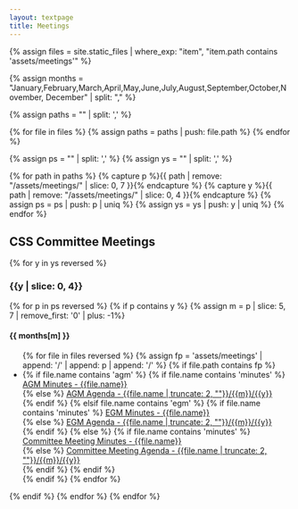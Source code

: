 ```yaml
---
layout: textpage
title: Meetings
---
```


<!-- PATH FORMAT:  assets/meetings/YYYY/MM/DD -->

{% assign files = site.static_files | where_exp: "item", "item.path contains 'assets/meetings'" %}

{% assign months = "January,February,March,April,May,June,July,August,September,October,November, December" | split: "," %}


{% assign paths = "" | split: ',' %}

{% for file in files %}
    {% assign paths = paths | push: file.path %}
{% endfor %}

{% assign ps = "" | split: ',' %}
{% assign ys = "" | split: ',' %}

{% for path in paths %}
    {% capture p %}{{ path | remove: "/assets/meetings/" | slice: 0, 7 }}{% endcapture %}
    {% capture y %}{{ path | remove: "/assets/meetings/" | slice: 0, 4 }}{% endcapture %}
    {% assign ps = ps | push: p | uniq %}
    {% assign ys = ys | push: y | uniq %}
{% endfor %}

<p>
<h2>CSS Committee Meetings</h2>
{% for y in ys reversed %}
    <h3>{{y | slice: 0, 4}}</h3>
    {% for p in ps reversed %}
        {% if p contains y %}
            {% assign m = p | slice: 5, 7 | remove_first: '0' | plus: -1%}            
            <h4>{{ months[m] }}</h4>
            <ul>
            {% for file in files reversed %}
                {% assign fp = 'assets/meetings' | append: '/' | append: p | append: '/' %}
                {% if file.path contains fp %}
                    <li>
                    {% if file.name contains 'agm' %}
                        {% if file.name contains 'minutes' %}
                            <a href='{{file.path}}'>AGM Minutes - {{file.name}}</a><br>
                        {% else %}
                            <a href='{{file.path}}'>AGM Agenda - {{file.name | truncate: 2, ""}}/{{m}}/{{y}}</a><br>
                        {% endif %}
                    {% elsif file.name contains 'egm' %}
                        {% if file.name contains 'minutes' %}
                            <a href='{{file.path}}'>EGM Minutes - {{file.name}}</a><br>
                        {% else %}
                            <a href='{{file.path}}'>EGM Agenda - {{file.name | truncate: 2, ""}}/{{m}}/{{y}}</a><br>
                        {% endif %} 
                    {% else %}
                        {% if file.name contains 'minutes' %}
                            <a href='{{file.path}}'>Committee Meeting Minutes - {{file.name}}</a><br>
                        {% else %}
                            <a href='{{file.path}}'>Committee Meeting Agenda - {{file.name | truncate: 2, ""}}/{{m}}/{{y}}</a><br>
                        {% endif %}
                    {% endif %}
                    </li>
                {% endif %}
            {% endfor %}
            </ul>
        {% endif %}
    {% endfor %}
{% endfor %}
</p>
